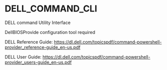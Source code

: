 # DELL_COMMAND_CLI
DELL command Utility Interface

DellBIOSProvide configuration tool required

DELL Reference Guide:
https://dl.dell.com/topicspdf/command-powershell-provider_reference-guide_en-us.pdf

DELL User Guide:
https://dl.dell.com/topicspdf/command-powershell-provider_users-guide_en-us.pdf
